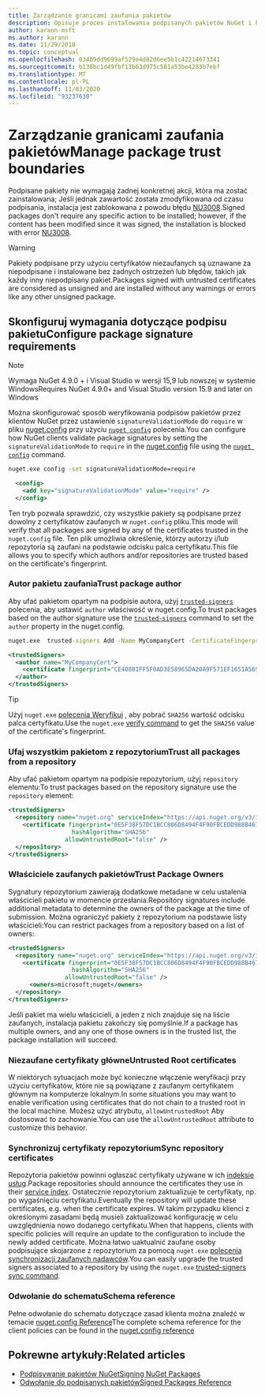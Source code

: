 ```yaml
---
title: Zarządzanie granicami zaufania pakietów
description: Opisuje proces instalowania podpisanych pakietów NuGet i konfigurowania ustawień zaufania sygnatury pakietu.
author: karann-msft
ms.author: karann
ms.date: 11/29/2018
ms.topic: conceptual
ms.openlocfilehash: 034b9dd9699af529e4d82d6ee5b1c42214673341
ms.sourcegitcommit: b138bc1d49fbf13b63d975c581a53be4283b7ebf
ms.translationtype: MT
ms.contentlocale: pl-PL
ms.lasthandoff: 11/03/2020
ms.locfileid: "93237630"
---
```

# <a name="manage-package-trust-boundaries"></a><span data-ttu-id="f550a-103">Zarządzanie granicami zaufania pakietów</span><span class="sxs-lookup"><span data-stu-id="f550a-103">Manage package trust boundaries</span></span>

<span data-ttu-id="f550a-104">Podpisane pakiety nie wymagają żadnej konkretnej akcji, która ma zostać zainstalowana; Jeśli jednak zawartość została zmodyfikowana od czasu podpisania, instalacja jest zablokowana z powodu błędu [NU3008](../reference/errors-and-warnings/NU3008.md).</span><span class="sxs-lookup"><span data-stu-id="f550a-104">Signed packages don't require any specific action to be installed; however, if the content has been modified since it was signed, the installation is blocked with error [NU3008](../reference/errors-and-warnings/NU3008.md).</span></span>

> [!Warning]
> <span data-ttu-id="f550a-105">Pakiety podpisane przy użyciu certyfikatów niezaufanych są uznawane za niepodpisane i instalowane bez żadnych ostrzeżeń lub błędów, takich jak każdy inny niepodpisany pakiet.</span><span class="sxs-lookup"><span data-stu-id="f550a-105">Packages signed with untrusted certificates are considered as unsigned and are installed without any warnings or errors like any other unsigned package.</span></span>

## <a name="configure-package-signature-requirements"></a><span data-ttu-id="f550a-106">Skonfiguruj wymagania dotyczące podpisu pakietu</span><span class="sxs-lookup"><span data-stu-id="f550a-106">Configure package signature requirements</span></span>

> [!Note]
> <span data-ttu-id="f550a-107">Wymaga NuGet 4.9.0 + i Visual Studio w wersji 15,9 lub nowszej w systemie Windows</span><span class="sxs-lookup"><span data-stu-id="f550a-107">Requires NuGet 4.9.0+ and Visual Studio version 15.9 and later on Windows</span></span>

<span data-ttu-id="f550a-108">Można skonfigurować sposób weryfikowania podpisów pakietów przez klientów NuGet przez ustawienie `signatureValidationMode` do `require` w pliku [nuget.config](../reference/nuget-config-file.md) przy użyciu [`nuget config`](../reference/cli-reference/cli-ref-config.md) polecenia.</span><span class="sxs-lookup"><span data-stu-id="f550a-108">You can configure how NuGet clients validate package signatures by setting the `signatureValidationMode` to `require` in the [nuget.config](../reference/nuget-config-file.md) file using the [`nuget config`](../reference/cli-reference/cli-ref-config.md) command.</span></span>

```cmd
nuget.exe config -set signatureValidationMode=require
```

```xml
  <config>
    <add key="signatureValidationMode" value="require" />
  </config>
```

<span data-ttu-id="f550a-109">Ten tryb pozwala sprawdzić, czy wszystkie pakiety są podpisane przez dowolny z certyfikatów zaufanych w `nuget.config` pliku.</span><span class="sxs-lookup"><span data-stu-id="f550a-109">This mode will verify that all packages are signed by any of the certificates trusted in the `nuget.config` file.</span></span> <span data-ttu-id="f550a-110">Ten plik umożliwia określenie, którzy autorzy i/lub repozytoria są zaufani na podstawie odcisku palca certyfikatu.</span><span class="sxs-lookup"><span data-stu-id="f550a-110">This file allows you to specify which authors and/or repositories are trusted based on the certificate's fingerprint.</span></span>

### <a name="trust-package-author"></a><span data-ttu-id="f550a-111">Autor pakietu zaufania</span><span class="sxs-lookup"><span data-stu-id="f550a-111">Trust package author</span></span>

<span data-ttu-id="f550a-112">Aby ufać pakietom opartym na podpisie autora, użyj [`trusted-signers`](../reference/cli-reference/cli-ref-trusted-signers.md) polecenia, aby ustawić `author` właściwość w nuget.config.</span><span class="sxs-lookup"><span data-stu-id="f550a-112">To trust packages based on the author signature use the [`trusted-signers`](../reference/cli-reference/cli-ref-trusted-signers.md) command to set the `author` property in the nuget.config.</span></span>

```cmd
nuget.exe  trusted-signers Add -Name MyCompanyCert -CertificateFingerprint CE40881FF5F0AD3E58965DA20A9F571EF1651A56933748E1BF1C99E537C4E039 -FingerprintAlgorithm SHA256
```

```xml
<trustedSigners>
  <author name="MyCompanyCert">
    <certificate fingerprint="CE40881FF5F0AD3E58965DA20A9F571EF1651A56933748E1BF1C99E537C4E039" hashAlgorithm="SHA256" allowUntrustedRoot="false" />
  </author>
</trustedSigners>
```

>[!TIP]
><span data-ttu-id="f550a-113">Użyj `nuget.exe` [polecenia Weryfikuj](../reference/cli-reference/cli-ref-verify.md) , aby pobrać `SHA256` wartość odcisku palca certyfikatu.</span><span class="sxs-lookup"><span data-stu-id="f550a-113">Use the `nuget.exe` [verify command](../reference/cli-reference/cli-ref-verify.md) to get the `SHA256` value of the certificate's fingerprint.</span></span>


### <a name="trust-all-packages-from-a-repository"></a><span data-ttu-id="f550a-114">Ufaj wszystkim pakietom z repozytorium</span><span class="sxs-lookup"><span data-stu-id="f550a-114">Trust all packages from a repository</span></span>

<span data-ttu-id="f550a-115">Aby ufać pakietom opartym na podpisie repozytorium, użyj `repository` elementu:</span><span class="sxs-lookup"><span data-stu-id="f550a-115">To trust packages based on the repository signature use the `repository` element:</span></span>

```xml
<trustedSigners>  
  <repository name="nuget.org" serviceIndex="https://api.nuget.org/v3/index.json">
    <certificate fingerprint="0E5F38F57DC1BCC806D8494F4F90FBCEDD988B4676070...." 
                  hashAlgorithm="SHA256" 
                allowUntrustedRoot="false" />
  </repository>
</trustedSigners>
```

### <a name="trust-package-owners"></a><span data-ttu-id="f550a-116">Właściciele zaufanych pakietów</span><span class="sxs-lookup"><span data-stu-id="f550a-116">Trust Package Owners</span></span>

<span data-ttu-id="f550a-117">Sygnatury repozytorium zawierają dodatkowe metadane w celu ustalenia właścicieli pakietu w momencie przesłania.</span><span class="sxs-lookup"><span data-stu-id="f550a-117">Repository signatures include additional metadata to determine the owners of the package at the time of submission.</span></span> <span data-ttu-id="f550a-118">Można ograniczyć pakiety z repozytorium na podstawie listy właścicieli:</span><span class="sxs-lookup"><span data-stu-id="f550a-118">You can restrict packages from a repository based on a list of owners:</span></span>

```xml
<trustedSigners>  
  <repository name="nuget.org" serviceIndex="https://api.nuget.org/v3/index.json">
    <certificate fingerprint="0E5F38F57DC1BCC806D8494F4F90FBCEDD988B4676070...." 
                  hashAlgorithm="SHA256" 
                allowUntrustedRoot="false" />
      <owners>microsoft;nuget</owners>
  </repository>
</trustedSigners>
```

<span data-ttu-id="f550a-119">Jeśli pakiet ma wielu właścicieli, a jeden z nich znajduje się na liście zaufanych, instalacja pakietu zakończy się pomyślnie.</span><span class="sxs-lookup"><span data-stu-id="f550a-119">If a package has multiple owners, and any one of those owners is in the trusted list, the package installation will succeed.</span></span>

### <a name="untrusted-root-certificates"></a><span data-ttu-id="f550a-120">Niezaufane certyfikaty główne</span><span class="sxs-lookup"><span data-stu-id="f550a-120">Untrusted Root certificates</span></span>

<span data-ttu-id="f550a-121">W niektórych sytuacjach może być konieczne włączenie weryfikacji przy użyciu certyfikatów, które nie są powiązane z zaufanym certyfikatem głównym na komputerze lokalnym.</span><span class="sxs-lookup"><span data-stu-id="f550a-121">In some situations you may want to enable verification using certificates that do not chain to a trusted root in the local machine.</span></span> <span data-ttu-id="f550a-122">Możesz użyć atrybutu, `allowUntrustedRoot` Aby dostosować to zachowanie.</span><span class="sxs-lookup"><span data-stu-id="f550a-122">You can use the `allowUntrustedRoot` attribute to customize this behavior.</span></span>

### <a name="sync-repository-certificates"></a><span data-ttu-id="f550a-123">Synchronizuj certyfikaty repozytorium</span><span class="sxs-lookup"><span data-stu-id="f550a-123">Sync repository certificates</span></span>

<span data-ttu-id="f550a-124">Repozytoria pakietów powinni ogłaszać certyfikaty używane w ich [indeksie usług](../api/service-index.md).</span><span class="sxs-lookup"><span data-stu-id="f550a-124">Package repositories should announce the certificates they use in their [service index](../api/service-index.md).</span></span> <span data-ttu-id="f550a-125">Ostatecznie repozytorium zaktualizuje te certyfikaty, np. po wygaśnięciu certyfikatu.</span><span class="sxs-lookup"><span data-stu-id="f550a-125">Eventually the repository will update these certificates, e.g. when the certificate expires.</span></span> <span data-ttu-id="f550a-126">W takim przypadku klienci z określonymi zasadami będą musieli zaktualizować konfigurację w celu uwzględnienia nowo dodanego certyfikatu.</span><span class="sxs-lookup"><span data-stu-id="f550a-126">When that happens, clients with specific policies will require an update to the configuration to include the newly added certificate.</span></span> <span data-ttu-id="f550a-127">Można łatwo uaktualnić zaufane osoby podpisujące skojarzone z repozytorium za pomocą `nuget.exe` [polecenia synchronizacji zaufanych nadawców](../reference/cli-reference/cli-ref-trusted-signers.md#nuget-trusted-signers-sync--name-name).</span><span class="sxs-lookup"><span data-stu-id="f550a-127">You can easily upgrade the trusted signers associated to a repository by using the `nuget.exe` [trusted-signers sync command](../reference/cli-reference/cli-ref-trusted-signers.md#nuget-trusted-signers-sync--name-name).</span></span>

### <a name="schema-reference"></a><span data-ttu-id="f550a-128">Odwołanie do schematu</span><span class="sxs-lookup"><span data-stu-id="f550a-128">Schema reference</span></span>

<span data-ttu-id="f550a-129">Pełne odwołanie do schematu dotyczące zasad klienta można znaleźć w temacie [nuget.config Reference](../reference/nuget-config-file.md#trustedsigners-section)</span><span class="sxs-lookup"><span data-stu-id="f550a-129">The complete schema reference for the client policies can be found in the [nuget.config reference](../reference/nuget-config-file.md#trustedsigners-section)</span></span>

## <a name="related-articles"></a><span data-ttu-id="f550a-130">Pokrewne artykuły:</span><span class="sxs-lookup"><span data-stu-id="f550a-130">Related articles</span></span>

- [<span data-ttu-id="f550a-131">Podpisywanie pakietów NuGet</span><span class="sxs-lookup"><span data-stu-id="f550a-131">Signing NuGet Packages</span></span>](../create-packages/Sign-a-Package.md)
- [<span data-ttu-id="f550a-132">Odwołanie do podpisanych pakietów</span><span class="sxs-lookup"><span data-stu-id="f550a-132">Signed Packages Reference</span></span>](../reference/Signed-Packages-Reference.md)
